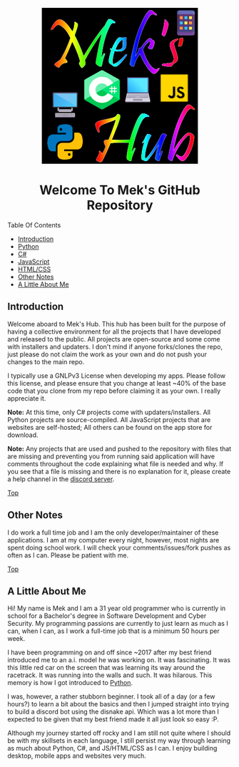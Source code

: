 <label id="top"></label>

<div align="center">
    <img id="repo-icon" src="./repo_images/logo.png" />
</div>

<h1 align="center">Welcome To Mek's GitHub Repository</h1>

Table Of Contents

- [Introduction](#introduction)
- [Python](#python)
- [C#](#c#)
- [JavaScript](#javascript)
- [HTML/CSS](#html/css)
- [Other Notes](#other-notes)
- [A Little About Me](#a-little-about-me)

## Introduction

Welcome aboard to Mek's Hub. This hub has been built for the purpose of having a collective environment for all the projects that I have developed and released to the public. All projects are open-source and some come with installers and updaters. I don't mind if anyone forks/clones the repo, just please do not claim the work as your own and do not push your changes to the main repo. 

I typically use a GNLPv3 License when developing my apps. Please follow this license, and
please ensure that you change at least ~40% of the base code that you clone from my repo
before claiming it as your own. I really appreciate it.

**Note:** At this time, only C# projects come with updaters/installers. All Python projects are source-compiled. All JavaScript projects that are websites are self-hosted; All others can be found on the app store for download.

**Note:** Any projects that are used and pushed to the repository with files that are missing and preventing you from running said application will have comments throughout the code explaining what file is needed and why. If you see that a file is missing and there is no explanation for it, please create a help channel in the <a href="https://discord.gg/vU7BHVtHdR" aling="center">discord server</a>.

<a href="#top">Top</a>

## Other Notes

I do work a full time job and I am the only developer/maintainer of these applications. I am at my computer every night, however, most nights are spent doing school work. I will check your comments/issues/fork pushes as often as I can. Please be patient with me.

<a href="#top">Top</a>

## A Little About Me

Hi! My name is Mek and I am a 31 year old programmer who is currently in school for a Bachelor's degree in Software Development and Cyber Security. My programming passions are currently to just learn as much as I can, when I can, as I work a full-time job that is a minimum 50 hours per week.

I have been programming on and off since ~2017 after my best friend introduced me to an a.i. model he was working on. It was fascinating. It was this little red car on the screen that was learning its way around the racetrack. It was running into the walls and such. It was hilarous. This memory is how I got introduced to [Python](https://python.org). 

I was, however, a rather stubborn beginner. I took all of a day (or a few hours?) to learn a bit about the basics and then I jumped straight into trying to build a discord bot using the disnake api. Which was a lot more than I expected to be given that my best friend made it all just look so easy :P.

Although my journey started off rocky and I am still not quite where I should be with my skillsets in each language, I still persist my way through learning as much about Python, C#, and JS/HTML/CSS as I can. I enjoy building desktop, mobile apps and websites very much.